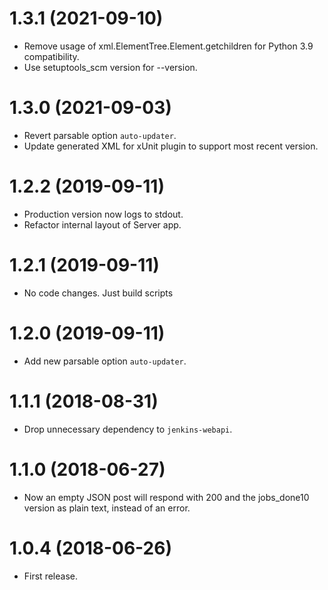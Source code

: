 # 1.3.1 (2021-09-10)

* Remove usage of xml.ElementTree.Element.getchildren for Python 3.9 compatibility.
* Use setuptools\_scm version for --version.

# 1.3.0 (2021-09-03)

* Revert parsable option `auto-updater`.
* Update generated XML for xUnit plugin to support most recent version.

# 1.2.2 (2019-09-11)

* Production version now logs to stdout.
* Refactor internal layout of Server app.

# 1.2.1 (2019-09-11)

* No code changes. Just build scripts

# 1.2.0 (2019-09-11)

* Add new parsable option `auto-updater`.

# 1.1.1 (2018-08-31)

* Drop unnecessary dependency to `jenkins-webapi`.

# 1.1.0 (2018-06-27)

- Now an empty JSON post will respond with 200 and the jobs_done10 version as plain text, instead of an error.

# 1.0.4 (2018-06-26)

- First release.
